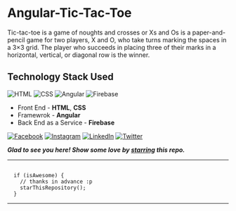 # Angular-Tic-Tac-Toe

Tic-tac-toe is a game of noughts and crosses or Xs and Os is a paper-and-pencil game for two players,
X and O, who take turns marking the spaces in a 3×3 grid. The player who succeeds in placing three of
their marks in a horizontal, vertical, or diagonal row is the winner.

## Technology Stack Used

![HTML](https://img.shields.io/badge/frontend-html-orange.svg?logo=html5&style=flat-square) 
![CSS](https://img.shields.io/badge/frontend-css-yellowgreen.svg?logo=css3&style=flat-square)
![Angular](https://img.shields.io/badge/framewotk-angular-ff69b4.svg?logo=angular&style=flat-square)
![Firebase](https://img.shields.io/badge/backend-firebase-dodgerblue.svg?logo=firebase&style=flat-square)

- Front End - **HTML**, **CSS**
- Framewrok - **Angular**
- Back End as a Service - **Firebase**

[![Facebook](https://img.shields.io/static/v1.svg?label=follow&message=@smilegupta.1998&color=9cf&logo=facebook&style=flat&logoColor=white&colorA=informational)](https://www.facebook.com/smilegupta.1998)  [![Instagram](https://img.shields.io/static/v1.svg?label=follow&message=@gupta_smile_&color=grey&logo=instagram&style=flat&logoColor=white&colorA=critical)](https://www.instagram.com/gupta_smile_/) [![LinkedIn](https://img.shields.io/static/v1.svg?label=connect&message=@smilegupta&color=9cf&logo=linkedin&style=flat&logoColor=white&colorA=blue)](https://www.linkedin.com/in/smilegupta/) [![Twitter](https://img.shields.io/static/v1.svg?label=connect&message=@gupta_smile_&color=grey&logo=twitter&style=flat&logoColor=white&colorA=critical)](https://twitter.com/gupta_smile_)

***Glad to see you here! Show some love by [starring](https://github.com/smilegupta/SimpleBio/) this repo.***

-----

```

  if (isAwesome) {
    // thanks in advance :p
    starThisRepository();
  }

```

******

